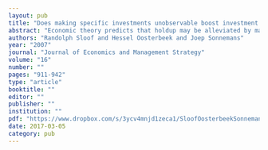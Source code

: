 ```yaml
---
layout: pub
title: "Does making specific investments unobservable boost investment incentives?"
abstract: "Economic theory predicts that holdup may be alleviated by makingrnspecific investments unobservable to the non-investor. Private informationrncreates an informational rent that boosts investment incentives.rnExperimental findings, however, indicate that holdup is attenuatedrnby fairness and reciprocity considerations. Private informationrnmay interfere with this, as it becomes impossible to directly observernwhether the investor behaved fair or not. In that way unobservabilityrncould crowd out the fairness/reciprocity mechanism. This paperrnreports on an experiment to investigate this issue empirically. Ourrnresults are in line with standard theoretical predictions when there isrnlimited scope for fairness and reciprocity. But with sufficient scopernfor these motivational factors, unobservability does not boost specificrninvestments."
authors: "Randolph Sloof and Hessel Oosterbeek and Joep Sonnemans"
year: "2007"
journal: "Journal of Economics and Management Strategy"
volume: "16"
number: ""
pages: "911-942"
type: "article"
booktitle: ""
editor: ""
publisher: ""
institution: ""
pdf: "https://www.dropbox.com/s/3ycv4mnjd1zeca1/SloofOosterbeekSonnemans2007jems.pdf?dl=0"
date: 2017-03-05
category: pub
---
```

